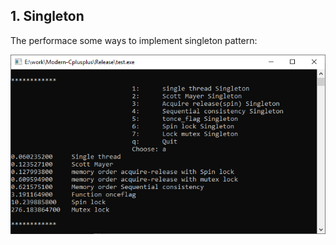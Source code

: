 ## 1. Singleton
The performace some ways to implement singleton pattern:  
  
![1](https://github.com/pvthuyet/Concurrency_With_Modern_Cpp/blob/master/resources/singleton.png)

